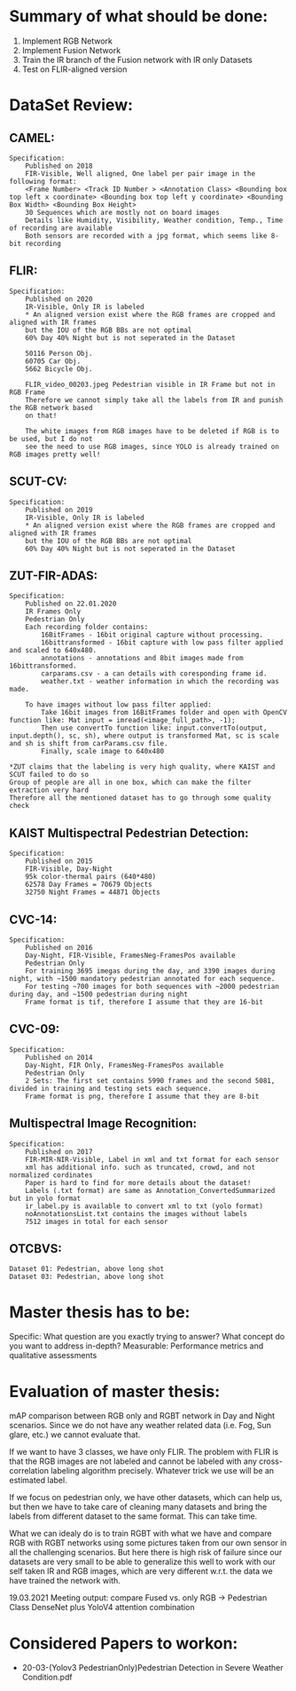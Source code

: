 Summary of what should be done:
===================================
1) Implement RGB Network
2) Implement Fusion Network
3) Train the IR branch of the Fusion network with IR only Datasets
4) Test on FLIR-aligned version


DataSet Review:
===================================
## CAMEL:
    Specification:
        Published on 2018 
        FIR-Visible, Well aligned, One label per pair image in the following format:
        <Frame Number> <Track ID Number > <Annotation Class> <Bounding box top left x coordinate> <Bounding box top left y coordinate> <Bounding Box Width> <Bounding Box Height>
        30 Sequences which are mostly not on board images
        Details like Humidity, Visibility, Weather condition, Temp., Time of recording are available
        Both sensors are recorded with a jpg format, which seems like 8-bit recording

## FLIR:
    Specification:
        Published on 2020
        IR-Visible, Only IR is labeled
        * An aligned version exist where the RGB frames are cropped and aligned with IR frames
        but the IOU of the RGB BBs are not optimal
        60% Day 40% Night but is not seperated in the Dataset
        
        50116 Person Obj.
        60705 Car Obj.
        5662 Bicycle Obj.
    
        FLIR_video_00203.jpeg Pedestrian visible in IR Frame but not in RGB Frame
        Therefore we cannot simply take all the labels from IR and punish the RGB network based
        on that!

        The white images from RGB images have to be deleted if RGB is to be used, but I do not
        see the need to use RGB images, since YOLO is already trained on RGB images pretty well!

## SCUT-CV:
    Specification:
        Published on 2019
        IR-Visible, Only IR is labeled
        * An aligned version exist where the RGB frames are cropped and aligned with IR frames
        but the IOU of the RGB BBs are not optimal
        60% Day 40% Night but is not seperated in the Dataset
    
## ZUT-FIR-ADAS:
    Specification:
        Published on 22.01.2020
        IR Frames Only
        Pedestrian Only
        Each recording folder contains:
            16BitFrames - 16bit original capture without processing.
            16bittransformed - 16bit capture with low pass filter applied and scaled to 640x480.
            annotations - annotations and 8bit images made from 16bittransformed.
            carparams.csv - a can details with coresponding frame id.
            weather.txt - weather information in which the recording was made.

        To have images without low pass filter applied:
            Take 16bit images from 16BitFrames folder and open with OpenCV function like: Mat input = imread(<image_full_path>, -1);
            Then use convertTo function like: input.convertTo(output, input.depth(), sc, sh), where output is transformed Mat, sc is scale and sh is shift from carParams.csv file.
            Finally, scale image to 640x480
            
    *ZUT claims that the labeling is very high quality, where KAIST and SCUT failed to do so
    Group of people are all in one box, which can make the filter extraction very hard
    Therefore all the mentioned dataset has to go through some quality check

## KAIST Multispectral Pedestrian Detection:
    Specification:
        Published on 2015 
        FIR-Visible, Day-Night
        95k color-thermal pairs (640*480)
        62578 Day Frames = 70679 Objects
        32750 Night Frames = 44871 Objects

## CVC-14:
    Specification:
        Published on 2016
        Day-Night, FIR-Visible, FramesNeg-FramesPos available
        Pedestrian Only
        For training 3695 imegas during the day, and 3390 images during night, with ~1500 mandatory pedestrian annotated for each sequence.
        For testing ~700 images for both sequences with ~2000 pedestrian during day, and ~1500 pedestrian during night
        Frame format is tif, therefore I assume that they are 16-bit

## CVC-09:
    Specification:
        Published on 2014
        Day-Night, FIR Only, FramesNeg-FramesPos available
        Pedestrian Only
        2 Sets: The first set contains 5990 frames and the second 5081, divided in training and testing sets each sequence.
        Frame format is png, therefore I assume that they are 8-bit

## Multispectral Image Recognition:
    Specification:
        Published on 2017
        FIR-MIR-NIR-Visible, Label in xml and txt format for each sensor
        xml has additional info. such as truncated, crowd, and not normalized cordinates
        Paper is hard to find for more details about the dataset!
        Labels (.txt format) are same as Annotation_ConvertedSummarized but in yolo format
        ir_label.py is available to convert xml to txt (yolo format)
        noAnnotationsList.txt contains the images without labels
        7512 images in total for each sensor

## OTCBVS:
    Dataset 01: Pedestrian, above long shot
    Dataset 03: Pedestrian, above long shot


Master thesis has to be:
===================================
Specific:
    What question are you exactly trying to answer?
    What concept do you want to address in-depth?
Measurable:
    Performance metrics and qualitative assessments


Evaluation of master thesis:
===================================
    
mAP comparison between RGB only and RGBT network in Day and Night scenarios.
Since we do not have any weather related data (i.e. Fog, Sun glare, etc.) we cannot evaluate that.

If we want to have 3 classes, we have only FLIR.
The problem with FLIR is that the RGB images are not labeled and cannot be labeled with any
cross-correlation labeling algorithm precisely. Whatever trick we use will be an estimated label.

If we focus on pedestrian only, we have other datasets, which can help us, but then we have to
take care of cleaning many datasets and bring the labels from different dataset to the same format.
This can take time.

What we can idealy do is to train RGBT with what we have and compare RGB with RGBT networks
using some pictures taken from our own sensor in all the challenging scenarios.
But here there is high risk of failure since our datasets are very small to be able to generalize
this well to work with our self taken IR and RGB images, which are very different w.r.t. the data
we have trained the network with.

19.03.2021 Meeting output:
    compare Fused vs. only RGB -> Pedestrian Class
    DenseNet plus YoloV4 attention combination


Considered Papers to workon:
===================================
* 20-03-(Yolov3 PedestrianOnly)Pedestrian Detection in Severe Weather Condition.pdf

